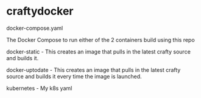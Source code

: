 # craftydocker
docker-compose.yaml

The Docker Compose to run either of the 2 containers build using this repo

docker-static - 
This creates an image that pulls in the latest crafty source and builds it.

docker-uptodate - 
This creates an image that pulls in the latest crafty source and builds it every time the image is launched.

kubernetes - 
My k8s yaml
